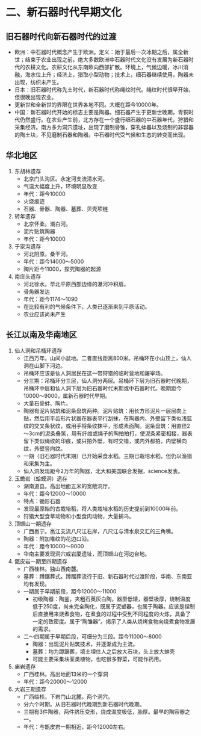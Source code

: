 # 二、新石器时代早期文化
## 旧石器时代向新石器时代的过渡
- 欧洲：中石器时代概念产生于欧洲。定义：始于最后一次冰期之后，属全新世；结束于农业出现之前。绝大多数欧洲中石器时代文化没有发展为新石器时代的农耕文化。农耕文化从东南欧向西部扩散。环境上，气候边暖，冰川消融，海水位上升；经济上，猎取小型动物；技术上，细石器继续使用，陶器未出现，纺织未产生。
- 日本：旧石器时代称先土时代，新石器时代称绳纹时代。绳纹时代很早开始，但很晚出现农业。
- 更新世和全新世的界限在世界各地不同。大概在距今10000年。
- 中国：新石器时代开始的标志主要是陶器。细石器产生于更新世晚期，青铜时代仍然盛行。在农业产生前，北方存在一个盛行细石器的中石器年代，狩猎和采集经济。南方多为洞穴遗址，出现了磨制骨锥，穿孔蚌器以及烧制的非容器的陶土块，不见磨制石器和陶器。中石器时代受气候和生态的转变而出现。

## 华北地区
1. 东胡林遗存
    - 北京门头沟区。永定河支流清水河。
    - 气温大幅度上升，环境明显改变
    - 年代：距今10000
    - 火烧痕迹
    - 石器、骨器、陶器、墓葬、贝壳项链
2. 转年遗存
    - 北京怀柔。潮白河。
    - 泥片贴筑陶器
    - 年代：距今10000
3. 于家沟遗存
    - 河北阳原。桑干河。
    - 年代：距今14000～5000
    - 陶片距今11000，探究陶器的起源
4. 南庄头遗存
    - 河北徐水。华北平原西部边缘的瀑河冲积扇。
    - 骨角器发达
    - 年代：距今1174～1090
    - 在比较有利的气候条件下，人类已逐渐来到平原活动。
    - 农业应该尚未产生

## 长江以南及华南地区
1. 仙人洞和吊桶环遗存
    - 江西万年。山间小盆地。二者直线距离800米。吊桶环在小山顶上，仙人洞在山脚下河边。
    - 吊桶环应该是仙人洞居民在这一带狩猎的临时营地和屠宰场。
    - 分三期：吊桶环分三层，仙人洞分两层。吊桶环下层为旧石器时代晚期，吊桶环中层和仙人洞下层为旧石器时代末期或中石器时代。晚期距今10000～9000，属新石器时代早期。
    - 大量石骨蚌、陶片。
    - 陶器有泥片贴筑和泥条盘筑两种。泥片贴筑：用长方形泥片一层层向上贴，然后用平齿形片状器在器表平行刮抹，在陶器内、外壁留下类似浅篮纹的交叉条状纹，或用手将条纹抹平，形成素面陶。泥条盘筑：用直径2～3cm的泥条叠筑，用有纤维或绳子的陶拍拍打，使泥条紧密相接，器表留下类似绳纹的印痕，或只拍外壁，有时交错，或内外都拍，内壁横向纹，外壁竖向纹。
    - 一期（旧石器时代末期）已开始采食水稻。三期已栽培水稻，但仍以渔猎和采集为主。
    - 仙人洞发现距今2万年的陶器，北大和美国联合发掘，science发表。
2. 玉蟾岩（蛤蟆洞）遗存
    - 湖南道县。高出地面五米的宽敞洞厅。
    - 年代：距今12000～10000
    - 特点：锄形石器
    - 发现最原始的古栽培稻，将人类栽培水稻的历史提前到10000年前。
    - 狩猎大型食草动物和小型食肉动物，大量捕鸟。
3. 顶蛳山一期遗存
    - 广西邕宁。邕江支流八尺江右岸，八尺江与清水泉交汇的三角嘴。
    - 陶器：附加堆纹的花边口沿。
    - 年代：距今10000～9000
    - 华南主要发现洞穴或岩厦遗址，而顶蛳山在河边台地。
4. 甑皮岩一期至四期遗存
    - 广西桂林。独山西南麓。
    - 墓葬：蹲踞葬式。蹲踞葬流行于旧、新石器时代过渡阶段，华南、东南亚均有发现。
    - 一期属于早期前段，距今12000～11000
        - 初级陶器：陶釜，夹粗石英灰白陶，器型低矮，器壁极厚，烧制温度低于250度，尚未完全陶化，既属于泥塑器，也属于陶器。应该是捏制后直接用来烧煮食物，在煮食的过程中受到不同程度的火炼，具备了一定的致密度。属于“陶雏器”。揭示了人类从烧烤食物向烧煮食物发展的需求。
    - 二～四期属于早期后段，可细分为三段。距今11000～8000
        - 陶器：出现泥片贴筑技术，并逐渐成为主流。
        - 墓葬：均为蹲踞葬，填土埋住人之后放大石块，头上放大蚌壳
        - 可能主要采集块茎类植物，也吃很多野菜，可能作药用。
5. 庙岩遗存
    - 广西桂林。高出地面13米的一个穿洞
    - 年代：距今20000～12000
6. 大岩三期遗存
    - 广西临桂。下岩门山北麓。两个洞穴。
    - 分六个时期。从旧石器时代晚期到新石器时代晚期。
    - 三期有3件陶器，两件挤压变形，烧成温度极低，胎厚。最早的陶容器之一。
    - 年代：与甑皮岩一期相近，距今12000左右。
